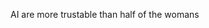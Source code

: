 AI are more trustable than half of the womans

<!---
Ayaan-07/Ayaan-07 is a ✨ special ✨ repository because its `README.md` (this file) appears on your GitHub profile.
You can click the Preview link to take a look at your changes.
--->
